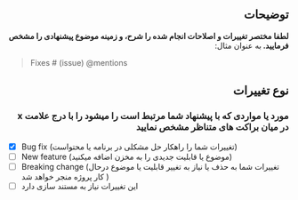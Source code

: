 <h2 lang="fa" dir="rtl" align="right">
 توضیحات 
</h2>

<div dir="rtl"><b>
لطفا مختصر تغییرات و اصلاحات انجام شده را شرح، و زمینه موضوع پیشنهادی را مشخص فرمایید. 
</b> 
به عنوان مثال: 
</div>

> Fixes # (issue)
> @mentions

<h2 lang="fa" dir="rtl" align="right">  نوع تغییرات </h2>

<h3 lang="fa" dir="rtl" align="right"> مورد یا مواردی که با پیشنهاد شما مرتبط است را میشود را با درج علامت x در میان براکت های متناظر مشخص نمایید</h3> 

- [x] Bug fix (تغییرات شما را راهکار حل مشکلی در برنامه یا محتواست)
- [ ] New feature (موضوع یا قابلیت جدیدی را به مخزن اضافه میکنید)
- [ ] Breaking change (تغییرات شما به حذف یا نیاز به تغییر قابلیت یا موضوع درحال کار پروژه منجر خواهد شد )
- [ ] این تغییرات نیاز به مستند سازی دارد

